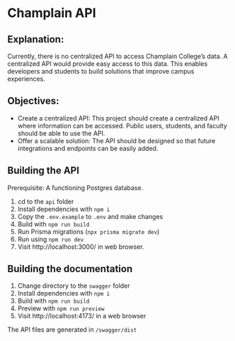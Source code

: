 # Champlain API

## Explanation:
Currently, there is no centralized API to access Champlain College’s data. A centralized API would provide easy access to this data. This enables developers and students to build solutions that improve campus experiences.


## Objectives: 
- Create a centralized API: This project should create a centralized API where information can be accessed. Public users, students, and faculty should be able to use the API.
- Offer a scalable solution: The API should be designed so that future integrations and endpoints can be easily added.

## Building the API
Prerequisite: A functioning Postgres database.
1. cd to the `api` folder
2. Install dependencies with `npm i`
3. Copy the `.env.example` to `.env` and make changes
4. Build with `npm run build`
5. Run Prisma migrations (`npx prisma migrate dev`)
6. Run using `npm run dev`
7. Visit http://localhost:3000/ in web browser.

## Building the documentation
1. Change directory to the `swagger` folder
2. Install dependencies with `npm i`
3. Build with `npm run build`
4. Preview with `npm run preview`
5. Visit http://localhost:4173/ in a web browser

The API files are generated in `/swagger/dist`